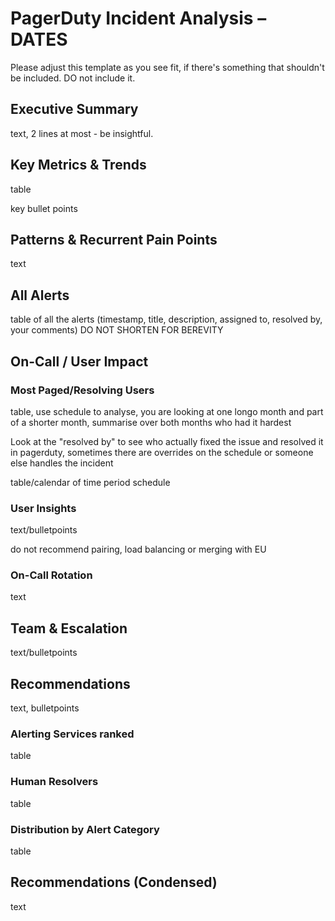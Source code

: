 # PagerDuty Incident Analysis – DATES

Please adjust this template as you see fit, if there's something that shouldn't be included. DO not include it.

## Executive Summary

text, 2 lines at most - be insightful.

## Key Metrics & Trends

table

key bullet points 

## Patterns & Recurrent Pain Points

text

## All Alerts

table of all the alerts (timestamp, title, description, assigned to, resolved by, your comments)
DO NOT SHORTEN FOR BEREVITY

## On-Call / User Impact

### Most Paged/Resolving Users

table, use schedule to analyse, you are looking at one longo month and part of a shorter month, summarise over both months who had it hardest

Look at the "resolved by" to see who actually fixed the issue and resolved it in pagerduty, sometimes there are overrides on the schedule or someone else handles the incident

table/calendar of time period schedule

### User Insights

text/bulletpoints

do not recommend pairing, load balancing or merging with EU

### On-Call Rotation

text

## Team & Escalation

text/bulletpoints

## Recommendations

text, bulletpoints 

### Alerting Services ranked

table 

### Human Resolvers

table

### Distribution by Alert Category

table

## Recommendations (Condensed)

text
